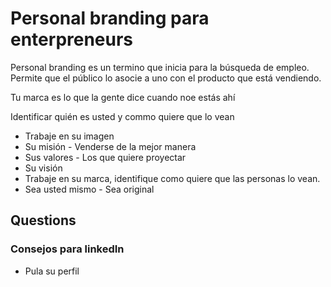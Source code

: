 # Personal branding para enterpreneurs 

Personal branding es un termino que inicia para la búsqueda de empleo.
Permite que el público lo asocie a uno con el  producto que está vendiendo.

Tu marca es lo que la gente dice cuando noe estás ahí

Identificar quién es usted y commo quiere que lo vean
+ Trabaje en su imagen
+ Su misión - Venderse de la mejor manera
+ Sus valores - Los que quiere proyectar
+ Su visión
+ Trabaje en su marca, identifique como quiere que las personas lo vean.
+ Sea usted mismo - Sea original

## Questions

### Consejos para linkedIn
+ Pula su perfil